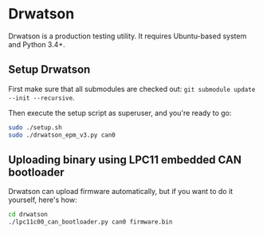 # Drwatson

Drwatson is a production testing utility.
It requires Ubuntu-based system and Python 3.4+.

## Setup Drwatson

First make sure that all submodules are checked out: `git submodule update --init --recursive`.

Then execute the setup script as superuser, and you're ready to go:

```bash
sudo ./setup.sh
sudo ./drwatson_epm_v3.py can0
```

## Uploading binary using LPC11 embedded CAN bootloader

Drwatson can upload firmware automatically, but if you want to do it yourself, here's how:

```bash
cd drwatson
./lpc11c00_can_bootloader.py can0 firmware.bin
```
